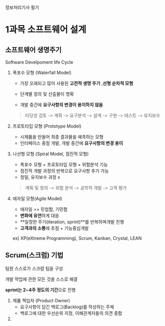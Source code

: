 정보처리기사 필기 

# 1과목 소프트웨어 설계



## 소프트웨어 생명주기 

Software Develpoment life Cycle

1. 폭포수 모형 (Waterfall Model)

   - 가장 오래되고 많이 사용된 **고전적 생명 주기** ,**선형 순차적 모형**  

   - 단계별 정의 및 산출물이 명확
   - 개발 중간에 **요구사항의 변경이 용이하지 않음**

   > 타당성 검토 -> 계획 -> 요구분석 -> 설계 -> 구현 -> 테스트 -> 유지보수

2. 프로토타입 모형 (Prototype Model)

   - 시제품을 만들어 최종 결과물을 예측하는 모형
   - 인터페이스 중점 개발, 개발 중간에 **요구사항의 변경 용이**

3. 나선형 모형 (Spiral Model, 점진적 모형)

   -  폭포수 모형 + 프로토타입 모형 + 위험분석 기능
   - 점진적 개발 과정의 반복으로 요구사항 추가 가능
   - 정밀, 유지보수 과정 x

   >  계획 및 정의 -> 위험 분석 -> 공학적 개발 -> 고객 평가

4. 애자일 모형(Agile Model)

   - 애자일 == 민첩함, 기민함
   - **변화에 유연**하게 대응
   - **일정한 주기(iteration, sprint)**를 반복하며개발 진행
   - **고객과의 소통**에 초점 + 기능중심개발

   ex) XP(eXtreme Programming), Scrum, Kanban, Crystal, LEAN



## Scrum(스크럼) 기법

팀원 스스로가 스크럼 팀을 구성

개발 작업에 관한 모든 것을 스스로 해결

**sprint는 2~4주 정도의 기간**으로 진행



1. 제품 책임자 (Product Owner)
   - 요구사항이 담긴 백로그(Backlog)를 작성하는 주체
   - 백로그에 대한 우선순위 지정, 이해관계자들의 의견 종합
2. 
